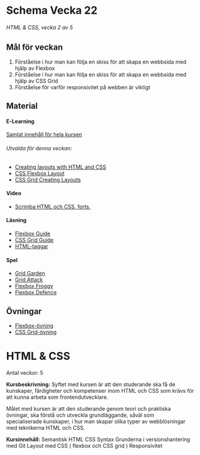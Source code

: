 # Schema Vecka 22
###### HTML & CSS, vecka 2 av 5

## Mål för veckan
1. Förståelse i hur man kan följa en skiss för att skapa en webbsida med hjälp av Flexbox
2. Förståelse i hur man kan följa en skiss för att skapa en webbsida med hjälp av CSS Grid
3. Förståelse för varför responsivitet på webben är viktigt
## Material
#### E-Learning
[Samlat innehåll för hela kursen](https://github.com/Lexicon-Frontend-2024/e-learning-material/edit/main/README.md)
###### Utvalda för denna veckan:
* [Creating layouts with HTML and CSS](https://app.pluralsight.com/library/courses/css-creating-layouts/table-of-contents)
* [CSS Flexbox Layout](https://app.pluralsight.com/library/courses/css-flexbox-layout/table-of-contents)
* [CSS Grid Creating Layouts](https://app.pluralsight.com/library/courses/css-grid-creating-layouts/table-of-contents)
#### Video
* [Scrimba HTML och CSS, forts.](https://scrimba.com/learn/htmlandcss)
#### Läsning
* [Flexbox Guide](https://css-tricks.com/snippets/css/a-guide-to-flexbox/)
* [CSS Grid Guide](https://grid.malven.co/)
* [HTML-taggar](https://www.w3schools.com/tags/)
#### Spel
* [Grid Garden](https://cssgridgarden.com/)
* [Grid Attack](https://codingfantasy.com/games/css-grid-attack)
* [Flexbox Froggy](https://flexboxfroggy.com/)
* [Flexbox Defence](http://www.flexboxdefense.com/)


## Övningar
* [Flexbox-övning](https://github.com/Lexicon-Frontend-2024/exercise-html-css-flexbox-bootcamp)
* [CSS Grid-övning](https://github.com/Lexicon-Frontend-2024/exercise-html-css-grid-calendar)




# HTML & CSS
Antal veckor: 5

**Kursbeskrivning:** Syftet med kursen är att den studerande ska få de kunskaper, färdigheter och kompetenser inom HTML och CSS som krävs för att kunna arbeta som frontendutvecklare. 

Målet med kursen är att den studerande genom teori och praktiska 
övningar, ska förstå och utveckla grundläggande, såväl som  
specialiserade kunskaper, i hur man skapar olika typer av webblösningar  
med teknikerna HTML och CSS. 

**Kursinnehåll:** 
Semantisk HTML
CSS Syntax 
Grunderna i versionshantering med Git
Layout med CSS ( flexbox och CSS grid )
Responsivitet
